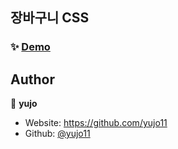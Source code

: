 ## 장바구니 CSS

### ✨ [Demo](https://github.com/woowacourse/shopping-cart-css)

## Author

👤 **yujo**

- Website: https://github.com/yujo11
- Github: [@yujo11](https://github.com/yujo11)
